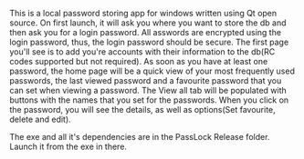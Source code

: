This is a local password storing app for windows written using Qt open source. On first launch,  it will ask you where you want to store the db and then ask you for a login password. All asswords are encrypted using the login password, thus, the login password should be secure. 
The first page you'll see is to add you're accounts with their information to the db(RC codes supported but not required). As soon as you have at least one password, the home page will be a quick view of your most frequently used passwords, the last viewed password
and a favourite password that you can set when viewing a password. The View all tab will be populated with buttons with the names that you set for the passwords. When you click on the password, you will see the details, as well as options(Set favourite, delete and edit).

The exe and all it's dependencies are in the PassLock Release folder. Launch it from the exe in there.


